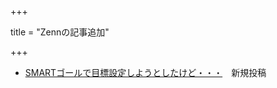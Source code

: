 +++

title = "Zennの記事追加"

+++

- [SMARTゴールで目標設定しようとしたけど・・・](https://zenn.dev/sakai_nako/articles/smart-goal-stuck-on)　新規投稿
